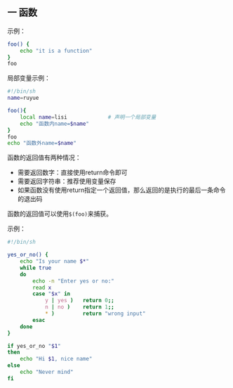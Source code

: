 ## 一 函数

示例：
```sh
foo() {
    echo "it is a function"
}
foo
```

局部变量示例：
```sh
#!/bin/sh
name=ruyue

foo(){
    local name=lisi             # 声明一个局部变量
    echo "函数内name=$name"
}
foo
echo "函数外name=$name"
```

函数的返回值有两种情况：
- 需要返回数字：直接使用return命令即可
- 需要返回字符串：推荐使用变量保存
- 如果函数没有使用return指定一个返回值，那么返回的是执行的最后一条命令的退出码

函数的返回值可以使用`$(foo)`来捕获。  

示例：
```sh
#!/bin/sh

yes_or_no() {
    echo "Is your name $*"
    while true
    do
        echo -n "Enter yes or no:"
        read x
        case "$x" in
            y | yes )   return 0;;
            n | no )    return 1;;
            * )         return "wrong input"
        esac
    done      
}

if yes_or_no "$1"
then
    echo "Hi $1, nice name"
else
    echo "Never mind"
fi
```

